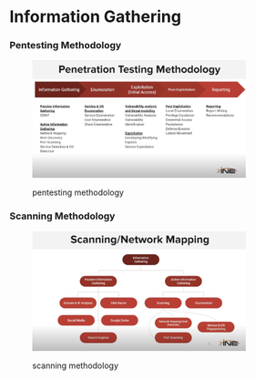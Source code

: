 # Information Gathering

### Pentesting Methodology

<figure><img src="../.gitbook/assets/pentest_methodology.png" alt="" width="375"><figcaption><p>pentesting methodology</p></figcaption></figure>

### Scanning Methodology

<figure><img src="../.gitbook/assets/scanning.png" alt="" width="375"><figcaption><p>scanning methodology</p></figcaption></figure>

